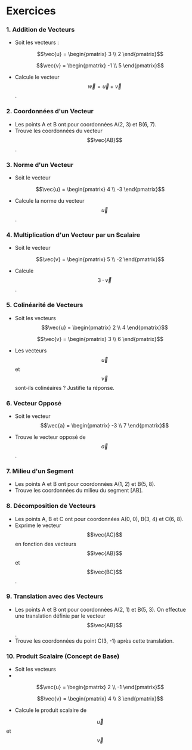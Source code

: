 # Exercices

### 1. **Addition de Vecteurs**
   - Soit les vecteurs :
     
$$\vec{u} = \begin{pmatrix} 3 \\ 2 \end{pmatrix}$$

$$\vec{v} = \begin{pmatrix} -1 \\ 5 \end{pmatrix}$$

   - Calcule le vecteur $$\vec{w} = \vec{u} + \vec{v}$$.

### 2. **Coordonnées d'un Vecteur**
   - Les points A et B ont pour coordonnées A(2, 3) et B(6, 7).
   - Trouve les coordonnées du vecteur $$\vec{AB}$$.

### 3. **Norme d'un Vecteur**
   - Soit le vecteur
     
$$\vec{u} = \begin{pmatrix} 4 \\ -3 \end{pmatrix}$$

   - Calcule la norme du vecteur $$\vec{u}$$.

### 4. **Multiplication d'un Vecteur par un Scalaire**
   - Soit le vecteur
     
$$\vec{v} = \begin{pmatrix} 5 \\ -2 \end{pmatrix}$$

   - Calcule $$3 \cdot \vec{v}$$.

### 5. **Colinéarité de Vecteurs**
   - Soit les vecteurs
$$\vec{u} = \begin{pmatrix} 2 \\ 4 \end{pmatrix}$$

$$\vec{v} = \begin{pmatrix} 3 \\ 6 \end{pmatrix}$$

   - Les vecteurs $$\vec{u}$$ et $$\vec{v}$$ sont-ils colinéaires ? Justifie ta réponse.

### 6. **Vecteur Opposé**
   - Soit le vecteur
$$\vec{a} = \begin{pmatrix} -3 \\ 7 \end{pmatrix}$$

   - Trouve le vecteur opposé de $$\vec{a}$$.

### 7. **Milieu d'un Segment**
   - Les points A et B ont pour coordonnées A(1, 2) et B(5, 8).
   - Trouve les coordonnées du milieu du segment [AB].

### 8. **Décomposition de Vecteurs**
   - Les points A, B et C ont pour coordonnées A(0, 0), B(3, 4) et C(6, 8).
   - Exprime le vecteur $$\vec{AC}$$ en fonction des vecteurs $$\vec{AB}$$ et $$\vec{BC}$$.

### 9. **Translation avec des Vecteurs**
   - Les points A et B ont pour coordonnées A(2, 1) et B(5, 3). On effectue une translation définie par le vecteur $$\vec{AB}$$.
   - Trouve les coordonnées du point C(3, -1) après cette translation.

### 10. **Produit Scalaire (Concept de Base)**
   - Soit les vecteurs
   - 
$$\vec{u} = \begin{pmatrix} 2 \\ -1 \end{pmatrix}$$

$$\vec{v} = \begin{pmatrix} 4 \\ 3 \end{pmatrix}$$

   - Calcule le produit scalaire de

$$\vec{u}$$ et $$\vec{v}$$
